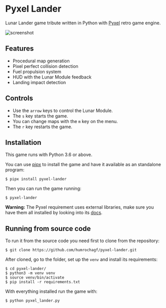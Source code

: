 # Pyxel Lander

Lunar Lander game tribute written in Python with [Pyxel](https://github.com/kitao/pyxel) retro game engine.

![screenshot](https://raw.githubusercontent.com/humrochagf/pyxel-lander/master/screenshot.png)

## Features

- Procedural map generation
- Pixel perfect collision detection
- Fuel propulsion system
- HUD with the Lunar Module feedback
- Landing impact detection

## Controls

- Use the `arrow` keys to control the Lunar Module.
- The `s` key starts the game.
- You can change maps with the `m` key on the menu.
- The `r` key restarts the game.


## Installation

This game runs with Python 3.6 or above.

You can use [pipx](https://pipxproject.github.io/pipx/) to install the game and have it available as an standalone program:

```shell
$ pipx install pyxel-lander
```

Then you can run the game running:

```shell
$ pyxel-lander
```

**Warning:** The Pyxel requirement uses external libraries, make sure you have them all installed by looking into its [docs](https://github.com/kitao/pyxel#how-to-install).

## Running from source code

To run it from the source code you need first to clone from the repository:

```shell
$ git clone https://github.com/humrochagf/pyxel-lander.git
```

After cloned, go to the folder, set up the `venv` and install its requirements:

```shell
$ cd pyxel-lander/
$ python3 -m venv venv
$ source venv/bin/activate
$ pip install -r requirements.txt
```

With everything installed run the game with:

```shell
$ python pyxel_lander.py
```
